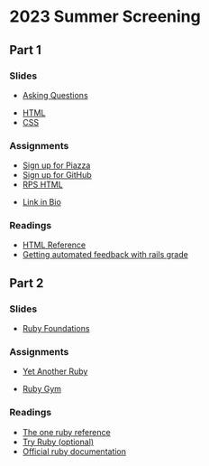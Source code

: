 # 2023 Summer Screening

## Part 1

### Slides
<!-- TODO: add some overview -->
- [Asking Questions](../slides/asking-questions/index)
<!-- TODO: combine. -->
- [HTML](../slides/html/index)
- [CSS](../slides/css/index)
<!-- help with debugging? -->

### Assignments
- [Sign up for Piazza](../assignments/signup-for-piazza/index)
- [Sign up for GitHub](../assignments/signup-for-github/)
- [RPS HTML](../assignments/rps-html)
<!--- [RPS CSS](../assignments/rps-css) -->
- [Link in Bio](../assignments/link-in-bio)
<!-- TODO: add apprentice profile page to link in bio -->

### Readings
<!-- how to push commit with git? -->
- [HTML Reference](https://chapters.firstdraft.com/chapters/771)
- [Getting automated feedback with rails grade](https://chapters.firstdraft.com/chapters/777)

## Part 2

### Slides
<!-- TODO: more readings / support on ruby? -->
<!-- TODO: show how to use irb in codespaces -->
- [Ruby Foundations](../slides/ruby-foundations/index)
<!-- TODO: maybe some intro to using APIs, assessment on implementation -->
<!-- TODO: maybe focus more on ruby basics? -->

### Assignments
- [Yet Another Ruby](../assignments/yet-another-ruby)
<!-- TODO: Maybe something with APIs? -->
- [Ruby Gym](../assignments/ruby-gym)

### Readings
- [The one ruby reference](https://chapters.firstdraft.com/chapters/774)
- [Try Ruby (optional)](https://try.ruby-lang.org/)
- [Official ruby documentation](https://ruby-doc.org/)
